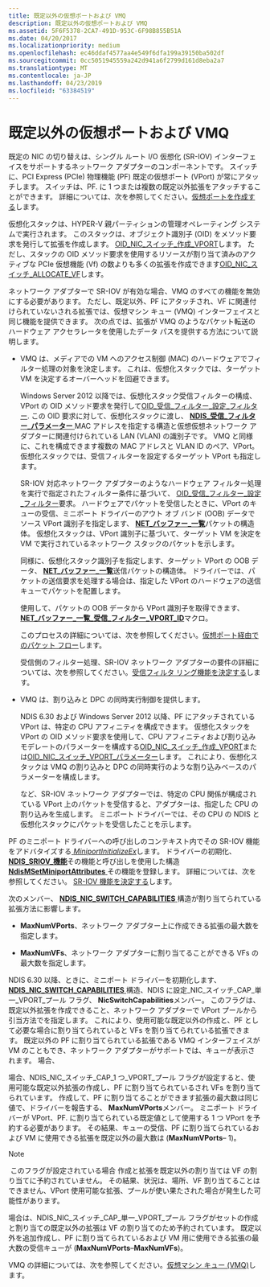 ```yaml
---
title: 既定以外の仮想ポートおよび VMQ
description: 既定以外の仮想ポートおよび VMQ
ms.assetid: 5F6F5378-2CA7-491D-953C-6F98B855B51A
ms.date: 04/20/2017
ms.localizationpriority: medium
ms.openlocfilehash: ec46ddaf4577aa4e549f6dfa199a39150ba502df
ms.sourcegitcommit: 0cc5051945559a242d941a6f2799d161d8eba2a7
ms.translationtype: MT
ms.contentlocale: ja-JP
ms.lasthandoff: 04/23/2019
ms.locfileid: "63384519"
---
```

# <a name="nondefault-virtual-ports-and-vmq"></a>既定以外の仮想ポートおよび VMQ


既定の NIC の切り替えは、シングル ルート I/O 仮想化 (SR-IOV) インターフェイスをサポートするネットワーク アダプターのコンポーネントです。 スイッチに、PCI Express (PCIe) 物理機能 (PF) 既定の仮想ポート (VPort) が常にアタッチします。 スイッチは、PF. に 1 つまたは複数の既定以外拡張をアタッチすることができます。 詳細については、次を参照してください。[仮想ポートを作成する](creating-a-virtual-port.md)します。

仮想化スタックは、HYPER-V 親パーティションの管理オペレーティング システムで実行されます。 このスタックは、オブジェクト識別子 (OID) をメソッド要求を発行して拡張を作成します。 [OID\_NIC\_スイッチ\_作成\_VPORT](https://msdn.microsoft.com/library/windows/hardware/hh451816)します。 ただし、スタックの OID メソッド要求を使用するリソースが割り当て済みのアクティブな PCIe 仮想機能 (Vf) の数よりも多くの拡張を作成できます[OID\_NIC\_スイッチ\_ALLOCATE\_VF](https://msdn.microsoft.com/library/windows/hardware/hh451814)します。

ネットワーク アダプターで SR-IOV が有効な場合、VMQ のすべての機能を無効にする必要があります。 ただし、既定以外、PF にアタッチされ、VF に関連付けられていないされる拡張では、仮想マシン キュー (VMQ) インターフェイスと同じ機能を提供できます。 次の点では、拡張が VMQ のようなパケット転送のハードウェア アクセラレータを使用したデータ パスを提供する方法について説明します。

-   VMQ は、メディアでの VM へのアクセス制御 (MAC) のハードウェアでフィルター処理の対象を決定します。 これは、仮想化スタックでは、ターゲット VM を決定するオーバーヘッドを回避できます。

    Windows Server 2012 以降では、仮想化スタック受信フィルターの構成、VPort の OID メソッド要求を発行して[OID\_受信\_フィルター\_設定\_フィルター](https://msdn.microsoft.com/library/windows/hardware/ff569795). この OID 要求に対して、仮想化スタックに渡し、 [ **NDIS\_受信\_フィルター\_パラメーター** ](https://msdn.microsoft.com/library/windows/hardware/ff567181) MAC アドレスを指定する構造と仮想仮想ネットワーク アダプターに関連付けられている LAN (VLAN) の識別子です。 VMQ と同様に、これを構成できます複数の MAC アドレスと VLAN ID のペア、VPort。 仮想化スタックでは、受信フィルターを設定するターゲット VPort も指定します。

    SR-IOV 対応ネットワーク アダプターのようなハードウェア フィルター処理を実行で指定されたフィルター条件に基づいて、 [OID\_受信\_フィルター\_設定\_フィルター](https://msdn.microsoft.com/library/windows/hardware/ff569795)要求。 ハードウェアでパケットを受信したときに、VPort のキューの受信、ミニポート ドライバーのアウト オブ バンド (OOB) データでソース VPort 識別子を指定します、 [ **NET\_バッファー\_一覧**](https://msdn.microsoft.com/library/windows/hardware/ff568388)パケットの構造体。 仮想化スタックは、VPort 識別子に基づいて、ターゲット VM を決定を VM で実行されているネットワーク スタックのパケットを示します。

    同様に、仮想化スタック識別子を指定します、ターゲット VPort の OOB データ、 [ **NET\_バッファー\_一覧**](https://msdn.microsoft.com/library/windows/hardware/ff568388)送信パケットの構造体。 ドライバーでは、パケットの送信要求を処理する場合は、指定した VPort のハードウェアの送信キューでパケットを配置します。

    使用して、パケットの OOB データから VPort 識別子を取得できます、 [ **NET\_バッファー\_一覧\_受信\_フィルター\_VPORT\_ID**](https://msdn.microsoft.com/library/windows/hardware/hh439946)マクロ。

    このプロセスの詳細については、次を参照してください。[仮想ポート経由でのパケット フロー](packet-flow-over-a-virtual-port.md)します。

    受信側のフィルター処理、SR-IOV ネットワーク アダプターの要件の詳細については、次を参照してください。[受信フィルタ リング機能を決定する](determining-receive-filtering-capabilities.md)します。

-   VMQ は、割り込みと DPC の同時実行制御を提供します。

    NDIS 6.30 および Windows Server 2012 以降、PF にアタッチされている VPort は、特定の CPU アフィニティを構成できます。 仮想化スタックを VPort の OID メソッド要求を使用して、CPU アフィニティおよび割り込みモデレートのパラメーターを構成する[OID\_NIC\_スイッチ\_作成\_VPORT](https://msdn.microsoft.com/library/windows/hardware/hh451816)または[OID\_NIC\_スイッチ\_VPORT\_パラメーター](https://msdn.microsoft.com/library/windows/hardware/hh451825)します。 これにより、仮想化スタックは VMQ の割り込みと DPC の同時実行のような割り込みベースのパラメーターを構成します。

    など、SR-IOV ネットワーク アダプターでは、特定の CPU 関係が構成されている VPort 上のパケットを受信すると、アダプターは、指定した CPU の割り込みを生成します。 ミニポート ドライバーでは、その CPU の NDIS と仮想化スタックにパケットを受信したことを示します。

PF のミニポート ドライバーへの呼び出しのコンテキスト内でその SR-IOV 機能をアドバタイズする[ *MiniportInitializeEx*](https://msdn.microsoft.com/library/windows/hardware/ff559389)します。 ドライバーの初期化、 [ **NDIS\_SRIOV\_機能**](https://msdn.microsoft.com/library/windows/hardware/hh451677)その機能と呼び出しを使用した構造[ **NdisMSetMiniportAttributes** ](https://msdn.microsoft.com/library/windows/hardware/ff563672)その機能を登録します。 詳細については、次を参照してください。 [SR-IOV 機能を決定する](determining-sr-iov-capabilities.md)します。

次のメンバー、 [ **NDIS_NIC_SWITCH_CAPABILITIES** ](https://docs.microsoft.com/windows-hardware/drivers/ddi/content/ntddndis/ns-ntddndis-_ndis_nic_switch_capabilities)構造が割り当てられている拡張方法に影響します。

-   **MaxNumVPorts**、ネットワーク アダプター上に作成できる拡張の最大数を指定します。

-   **MaxNumVFs**、ネットワーク アダプターに割り当てることができる VFs の最大数を指定します。

NDIS 6.30 以降、ときに、ミニポート ドライバーを初期化します、 [ **NDIS_NIC_SWITCH_CAPABILITIES** ](https://docs.microsoft.com/windows-hardware/drivers/ddi/content/ntddndis/ns-ntddndis-_ndis_nic_switch_capabilities)構造、NDIS に設定\_NIC\_スイッチ\_CAP\_単一\_VPORT\_プール フラグ、 **NicSwitchCapabilities**メンバー。 このフラグは、既定以外拡張を作成できること、ネットワーク アダプターで VPort プールから引当方法でを指定します。 これにより、使用可能な既定以外の作成と、PF として必要な場合に割り当てられていると VFs を割り当てられている拡張できます。 既定以外の PF に割り当てられている拡張である VMQ インターフェイスが VM のこともでき、ネットワーク アダプターがサポートでは、キューが表示されます。 場合、

場合、NDIS\_NIC\_スイッチ\_CAP\_1 つ\_VPORT\_プール フラグが設定すると、使用可能な既定以外拡張の作成し、PF に割り当てられているされ VFs を割り当てられています。 作成して、PF に割り当てることができます拡張の最大数は同じ値で、ドライバーを報告する、 **MaxNumVPorts**メンバー。 ミニポート ドライバーが VPort、PF. に割り当てられている既定値として使用する 1 つ VPort を予約する必要があります。 その結果、キューの受信、PF に割り当てられているおよび VM に使用できる拡張を既定以外の最大数は (**MaxNumVPorts**– 1)。

> [!NOTE]
> このフラグが設定されている場合 作成と拡張を既定以外の割り当ては VF の割り当てに予約されていません。 その結果、状況は、場所、VF 割り当てることはできません、VPort 使用可能な拡張、プールが使い果たされた場合が発生した可能性があります。 

場合は、NDIS\_NIC\_スイッチ\_CAP\_単一\_VPORT\_プール フラグがセットの作成と割り当ての既定以外の拡張は VF の割り当てのため予約されています。 既定以外を追加作成し、PF に割り当てられているおよび VM 用に使用できる拡張の最大数の受信キューが (**MaxNumVPorts**–**MaxNumVFs**)。

VMQ の詳細については、次を参照してください。[仮想マシン キュー (VMQ)](virtual-machine-queue--vmq-.md)します。
